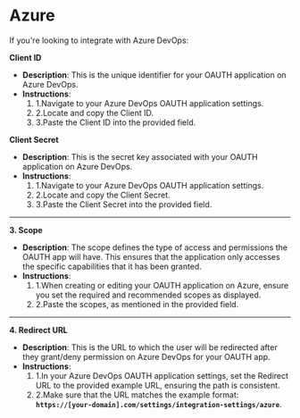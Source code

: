 # Azure

If you're looking to integrate with Azure DevOps:

**Client ID**

* **Description**: This is the unique identifier for your OAUTH application on Azure DevOps.
* **Instructions**:
  1. 1.Navigate to your Azure DevOps OAUTH application settings.
  2. 2.Locate and copy the Client ID.
  3. 3.Paste the Client ID into the provided field.

**Client Secret**

* **Description**: This is the secret key associated with your OAUTH application on Azure DevOps.
* **Instructions**:
  1. 1.Navigate to your Azure DevOps OAUTH application settings.
  2. 2.Locate and copy the Client Secret.
  3. 3.Paste the Client Secret into the provided field.

***

**3. Scope**

* **Description**: The scope defines the type of access and permissions the OAUTH app will have. This ensures that the application only accesses the specific capabilities that it has been granted.
* **Instructions**:
  1. 1.When creating or editing your OAUTH application on Azure, ensure you set the required and recommended scopes as displayed.
  2. 2.Paste the scopes, as mentioned in the provided field.

***

**4. Redirect URL**

* **Description**: This is the URL to which the user will be redirected after they grant/deny permission on Azure DevOps for your OAUTH app.
* **Instructions**:
  1. 1.In your Azure DevOps OAUTH application settings, set the Redirect URL to the provided example URL, ensuring the path is consistent.
  2. 2.Make sure that the URL matches the example format: **`https://[your-domain].com/settings/integration-settings/azure`**.
